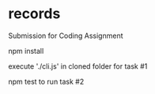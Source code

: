 # records

Submission for Coding Assignment

npm install

execute './cli.js' in cloned folder for task #1

npm test to run task #2
